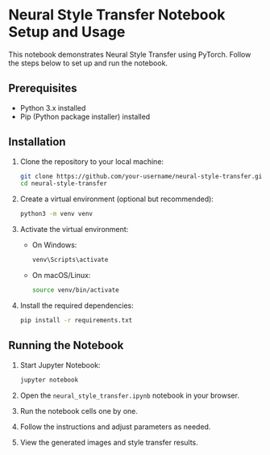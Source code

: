 # Neural Style Transfer Notebook Setup and Usage

This notebook demonstrates Neural Style Transfer using PyTorch. Follow the steps below to set up and run the notebook.

## Prerequisites

- Python 3.x installed
- Pip (Python package installer) installed

## Installation

1. Clone the repository to your local machine:

    ```bash
    git clone https://github.com/your-username/neural-style-transfer.git
    cd neural-style-transfer
    ```

2. Create a virtual environment (optional but recommended):

    ```bash
    python3 -m venv venv
    ```

3. Activate the virtual environment:

    - On Windows:

        ```bash
        venv\Scripts\activate
        ```

    - On macOS/Linux:

        ```bash
        source venv/bin/activate
        ```

4. Install the required dependencies:

    ```bash
    pip install -r requirements.txt
    ```

## Running the Notebook

1. Start Jupyter Notebook:

    ```bash
    jupyter notebook
    ```

2. Open the `neural_style_transfer.ipynb` notebook in your browser.

3. Run the notebook cells one by one.

4. Follow the instructions and adjust parameters as needed.

5. View the generated images and style transfer results.
